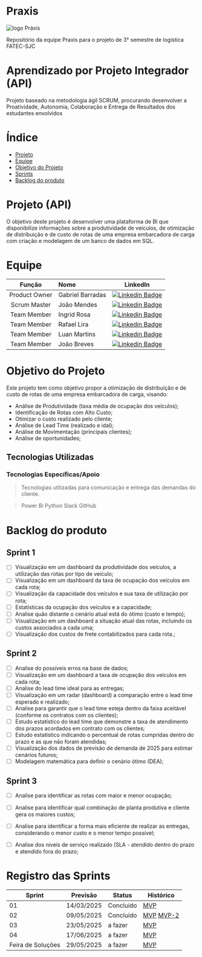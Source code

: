 # Praxis
![logo Práxis](https://github.com/user-attachments/assets/e83c752a-5627-4999-b067-00ab516f3758)

Repositório da equipe Praxis para o projeto de 3° semestre de logística FATEC-SJC 

# Aprendizado por Projeto Integrador (API)

Projeto baseado na metodologia ágil SCRUM, procurando desenvolver a Proatividade, Autonomia, Colaboração e Entrega de Resultados dos estudantes envolvidos


# Índice
* [Projeto](#projeto-template)
* [Equipe](#equipe)
* [Objetivo do Projeto](#objetivo-do-projeto)
* [Sprints](#Sprints)
* [Backlog do produto](#Backlog-do-produto)

# Projeto (API) 

O objetivo deste projeto é desenvolver uma plataforma de BI que disponibilize informações sobre a produtividade de veículos, de otimização de distribuição e de custo de rotas de uma empresa embarcadora de carga com criação e modelagem de um banco de dados em SQL.

# Equipe
|    Função     | Nome                                  |                                                                                                                                                      LinkedIn                                                                                                                                                     |
| :-----------: | :------------------------------------ | :-------------------------------------------------------------------------------------------------------------------------------------------------------------------------------------------------------------------------------------------------------------------------------------------------------------------------: |
| Product Owner |   Gabriel Barradas         |     [![Linkedin Badge](https://img.shields.io/badge/Linkedin-blue?style=flat-square&logo=Linkedin&logoColor=white)](https://www.linkedin.com/in/gabrielbarradas) |
| Scrum Master  | João Mendes |     [![Linkedin Badge](https://img.shields.io/badge/Linkedin-blue?style=flat-square&logo=Linkedin&logoColor=white)](https://www.linkedin.com/in/joao-mendes-49aa9b1a1/) |
| Team Member   | Ingrid Rosa              |         [![Linkedin Badge](https://img.shields.io/badge/Linkedin-blue?style=flat-square&logo=Linkedin&logoColor=white)](https://www.linkedin.com/in/ingrid-rosa-6a564a18a/) |
|  Team Member  | Rafael Lira                 |         [![Linkedin Badge](https://img.shields.io/badge/Linkedin-blue?style=flat-square&logo=Linkedin&logoColor=white)](www.linkedin.com/in/rafael-cesar-de-lira-140733223) |
|  Team Member  | Luan Martins               |   [![Linkedin Badge](https://img.shields.io/badge/Linkedin-blue?style=flat-square&logo=Linkedin&logoColor=white)](www.linkedin.com/in/luanmartins00) |
|  Team Member  | João Breves       |           [![Linkedin Badge](https://img.shields.io/badge/Linkedin-blue?style=flat-square&logo=Linkedin&logoColor=white)](https://www.linkedin.com/in/jo%C3%A3o-breves/)  |

# Objetivo do Projeto
Este projeto tem como objetivo propor a otimização de distribuição e de custo de rotas de uma empresa embarcadora de carga, visando:

* Análise de Produtividade (taxa média de ocupação dos veículos);
* Identificação de Rotas com Alto Custo;
* Otimizar o custo realizado pelo cliente;
* Análise de Lead Time (realizado e idal);
* Análise de Movimentação (principais clientes);
* Análise de oportunidades;

## Tecnologias Utilizadas

 ### Tecnologias Específicas/Apoio
 > Tecnologias utilizadas para comunicação e entrega das demandas do cliente.

> Power Bi
> Python
> Slack
> GitHub
 

# Backlog do produto

## Sprint 1
- [ ] Visualização em um dashboard da produtividade dos veículos, a utilização das rotas por tipo de veículo;
- [ ] Visualização em um dashboard da taxa de ocupação dos veículos em cada rota;
- [ ] Visualização da capacidade dos veículos e sua taxa de utilização por rota;
- [ ] Estatísticas da ocupação dos veículos e a capacidade;
- [ ] Analise quão distante o cenário atual está do ótimo (custo e tempo);
- [ ] Visualização em um dashboard a situação atual das rotas, incluindo os custos associados a cada uma;
- [ ] Visualização dos custos de frete contabilizados para cada rota.;

## Sprint 2
- [ ] Analise do possíveis erros na base de dados;
- [ ] Visualização em um dashboard a taxa de ocupação dos veículos em cada rota;
- [ ] Analise do lead time ideal para as entregas;
- [ ] Visualização em um radar (dashboard) a comparação entre o lead time esperado e realizado;
- [ ] Analise para garantir que o lead time esteja dentro da faixa aceitável (conforme os contratos com os clientes);
- [ ] Estudo estatístico do lead time que demonstre a taxa de atendimento dos prazos acordados em contrato com os clientes;
- [ ] Estudo estatístico indicando o percentual de rotas cumpridas dentro do prazo e as que não foram atendidas;
- [ ] Visualização dos dados de previsão de demanda de 2025 para estimar cenários futuros;
- [ ] Modelagem matemática para definir o cenário ótimo (DEA); 
      
## Sprint 3
- [ ] Analise para identificar as rotas com maior e menor ocupação;
- [ ] Analise para identificar qual combinação de planta produtiva e cliente gera os maiores custos;
- [ ] Analise para identificar a forma mais eficiente de realizar as entregas, considerando o menor custo e o menor tempo possível;
- [ ] Analise dos niveis de serviço realizado (SLA - atendido dentro do prazo e atendido fora do prazo;
      

# Registro das Sprints

Sprint | Previsão | Status| Histórico|
|------|--------|------|--------|
|01 | 14/03/2025 | Concluido| [MVP](https://github.com/barradasgabriel/praxis/raw/refs/heads/main/Sprint%201.pbix) | 
|02|  09/05/2025| Concluido |[MVP](https://github.com/barradasgabriel/praxis/raw/refs/heads/main/Sprint2.pbix) [MVP-2](https://github.com/barradasgabriel/praxis/blob/main/Sprint%202%20(1).pbix)| 
|03| 23/05/2025 | a fazer|[MVP](https://) | 
|04| 17/06/2025 |a fazer |[MVP](https://)  | 
|Feira de Soluções|29/05/2025 |a fazer |[MVP](https://) | 
